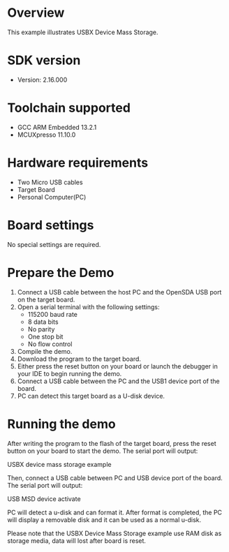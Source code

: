Overview
========
This example illustrates USBX Device Mass Storage.


SDK version
===========
- Version: 2.16.000

Toolchain supported
===================
- GCC ARM Embedded  13.2.1
- MCUXpresso  11.10.0

Hardware requirements
=====================
- Two Micro USB cables
- Target Board
- Personal Computer(PC)

Board settings
==============
No special settings are required.

Prepare the Demo
================
1.  Connect a USB cable between the host PC and the OpenSDA USB port on the target board.
2.  Open a serial terminal with the following settings:
    - 115200 baud rate
    - 8 data bits
    - No parity
    - One stop bit
    - No flow control
3.  Compile the demo.
4.  Download the program to the target board.
5.  Either press the reset button on your board or launch the debugger in your IDE to begin running the demo.
6.  Connect a USB cable between the PC and the USB1 device port of the board.
7.  PC can detect this target board as a U-disk device.

Running the demo
================
After writing the program to the flash of the target board,
press the reset button on your board to start the demo.
The serial port will output:

USBX device mass storage example

Then, connect a USB cable between PC and USB device port
of the board. The serial port will output:

USB MSD device activate

PC will detect a u-disk and can format it. After format
is completed, the PC will display a removable disk and
it can be used as a normal u-disk.

Please note that the USBX Device Mass Storage example use
RAM disk as storage media, data will lost after board is
reset.
